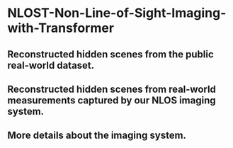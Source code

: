# NLOST-Non-Line-of-Sight-Imaging-with-Transformer
## Reconstructed hidden scenes from the public real-world dataset.
## Reconstructed hidden scenes from real-world measurements captured by our NLOS imaging system.
## More details about the imaging system.
